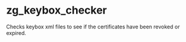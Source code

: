 # zg_keybox_checker
Checks keybox xml files to see if the certificates have been revoked or expired.
